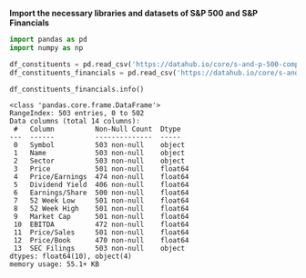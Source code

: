 **Import the necessary libraries and datasets of S&P 500 and S&P Financials**


```python
import pandas as pd
import numpy as np
```


```python
df_constituents = pd.read_csv('https://datahub.io/core/s-and-p-500-companies-financials/_r/-/data/constituents.csv')
df_constituents_financials = pd.read_csv('https://datahub.io/core/s-and-p-500-companies-financials/_r/-/data/constituents-financials.csv')
```


```python
df_constituents_financials.info()
```

    <class 'pandas.core.frame.DataFrame'>
    RangeIndex: 503 entries, 0 to 502
    Data columns (total 14 columns):
     #   Column          Non-Null Count  Dtype  
    ---  ------          --------------  -----  
     0   Symbol          503 non-null    object 
     1   Name            503 non-null    object 
     2   Sector          503 non-null    object 
     3   Price           501 non-null    float64
     4   Price/Earnings  474 non-null    float64
     5   Dividend Yield  406 non-null    float64
     6   Earnings/Share  500 non-null    float64
     7   52 Week Low     501 non-null    float64
     8   52 Week High    501 non-null    float64
     9   Market Cap      501 non-null    float64
     10  EBITDA          472 non-null    float64
     11  Price/Sales     501 non-null    float64
     12  Price/Book      470 non-null    float64
     13  SEC Filings     503 non-null    object 
    dtypes: float64(10), object(4)
    memory usage: 55.1+ KB
    


```python

```


```python

```


```python

```


```python

```


```python

```


```python

```

